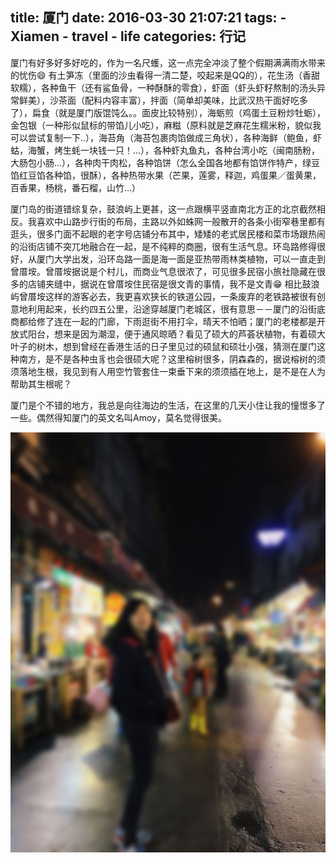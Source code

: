 title: 厦门
date: 2016-03-30 21:07:21
tags:
    - Xiamen
    - travel
    - life
categories: 行记
---

厦门有好多好多好吃的，作为一名尺蠖，这一点完全冲淡了整个假期满满雨水带来的忧伤😄 有土笋冻（里面的沙虫看得一清二楚，咬起来是QQ的），花生汤（香甜软糯），各种鱼干（还有鲨鱼骨，一种酥酥的零食），虾面（虾头虾籽熬制的汤头异常鲜美），沙茶面（配料内容丰富），拌面（简单却美味，比武汉热干面好吃多了），扁食（就是厦门版馄饨么。。面皮比较特别），海蛎煎（鸡蛋土豆粉炒牡蛎），金包银（一种形似鼠标的带馅儿小吃），麻糍（原料就是芝麻花生糯米粉，貌似我可以尝试复制一下..），海苔角（海苔包裹肉馅做成三角状），各种海鲜（鲍鱼，虾蛄，海蟹，烤生蚝一块钱一只！...），各种虾丸鱼丸，各种台湾小吃（闽南肠粉，大肠包小肠...），各种肉干肉松，各种馅饼（怎么全国各地都有馅饼作特产，绿豆馅红豆馅各种馅，很酥），各种热带水果（芒果，莲雾，释迦，鸡蛋果／蛋黄果，百香果，杨桃，番石榴，山竹...）

厦门岛的街道错综复杂，鼓浪屿上更甚，这一点跟横平竖直南北方正的北京截然相反。我喜欢中山路步行街的布局，主路以外如蛛网一般散开的各条小街窄巷里都有逛头，很多门面不起眼的老字号店铺分布其中，矮矮的老式居民楼和菜市场跟热闹的沿街店铺不突兀地融合在一起，是不纯粹的商圈，很有生活气息。环岛路修得很好，从厦门大学出发，沿环岛路一面是海一面是亚热带雨林类植物，可以一直走到曾厝垵。曾厝垵据说是个村儿，而商业气息很浓了，可见很多民宿小旅社隐藏在很多的店铺夹缝中，据说在曾厝垵住民宿是很文青的事情，我不是文青😁 相比鼓浪屿曾厝垵这样的游客必去，我更喜欢狭长的铁道公园，一条废弃的老铁路被很有创意地利用起来，长约四五公里，沿途穿越厦门老城区，很有意思－－厦门的沿街底商都给修了连在一起的门廊，下雨逛街不用打伞，晴天不怕晒；厦门的老楼都是开放式阳台，想来是因为潮湿，便于通风晾晒？看见了硕大的芦荟状植物，有着硕大叶子的树木，想到曾经在香港生活的日子里见过的硕鼠和硕壮小强，猜测在厦门这种南方，是不是各种虫豸也会很硕大呢？这里榕树很多，阴森森的，据说榕树的须须落地生根，我见到有人用空竹管套住一束垂下来的须须插在地上，是不是在人为帮助其生根呢？

厦门是个不错的地方，我总是向往海边的生活，在这里的几天小住让我的憧憬多了一些。偶然得知厦门的英文名叫Amoy，莫名觉得很美。

![Amoy](/picture/xiamen.jpg)






